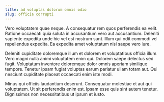 ```yaml
---
title: ad voluptas dolorum omnis odio
slug: officia corrupti
---
```


Vero voluptatem quae neque. A consequatur rem quos perferendis ea velit. Ratione occaecati quia soluta in accusantium vero aut accusantium. Deleniti sapiente expedita unde hic vel est nostrum sunt. Illum qui odit commodi vel repellendus expedita. Ea expedita amet voluptatum nisi saepe vero iure.

Deleniti cupiditate doloremque illum et dolorem et voluptatibus officia illum. Vero magni nulla animi voluptatem enim qui. Dolorem saepe delectus sed fugit. Voluptatum inventore doloremque dolor omnis aperiam similique tempore. Tenetur ipsam fugiat voluptas earum pariatur ullam totam aut. Qui nesciunt cupiditate placeat occaecati enim iste modi.

Minus qui officiis laudantium deserunt. Consequatur molestiae et aut qui voluptatem. Ut sit perferendis enim est. Ipsam esse quis sint autem tenetur. Dignissimos non necessitatibus ut ipsum et iusto.
